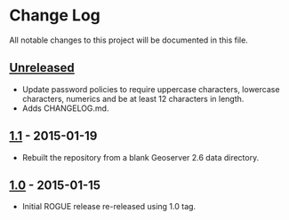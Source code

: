 Change Log
==========
All notable changes to this project will be documented in this file.

[Unreleased][unreleased]
------------------------
- Update password policies to require uppercase characters, lowercase characters, numerics and be at least 12 characters in length.
- Adds CHANGELOG.md.

[1.1] - 2015-01-19
------------------
- Rebuilt the repository from a blank Geoserver 2.6 data directory.

[1.0] - 2015-01-15
------------------
- Initial ROGUE release re-released using 1.0 tag.


[unreleased]: https://github.com/ROGUE-JCTD/geoserver_data/compare/release-1.1...HEAD
[1.1]: https://github.com/ROGUE-JCTD/geoserver_data/compare/release-1.0...release-1.1
[1.0]: https://github.com/ROGUE-JCTD/geoserver_data/tree/release-1.0
